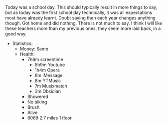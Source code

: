 Today was a school day. This should typically result in more things to say, but as today was the first school day technically, it was all expectations most have already learnt. Doubt saying then each year changes anything though. Got home and did nothing. There is not much to say. I think I will like these teachers more than my previous ones, they seem more laid back, in a good way.
- Statistics:
	- Money: Same
	- Health:
		- 7h6m screentime
			- 5h9m Youtube
			- 1h4m Opera
			- 8m iMessage
			- 8m YTMusic
			- 7m Musixmatch
			- 3m Obsidian
		- Showered
		- No biking
		- Brush
		- Alive
		- 6069 2.7 miles 1 floor
